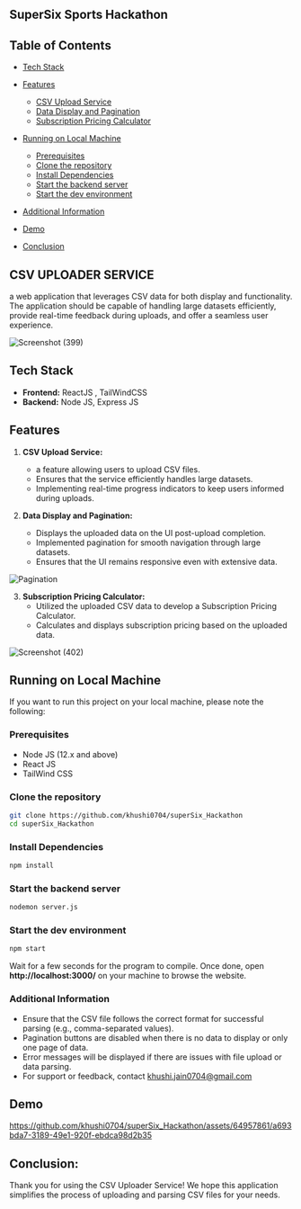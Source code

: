 ## SuperSix Sports Hackathon

## Table of Contents
- [Tech Stack](#tech-stack)
- [Features](#features)
  - [CSV Upload Service](#csv-upload-service)
  - [Data Display and Pagination](#data-display-and-pagination)
  - [Subscription Pricing Calculator](#subscription-pricing-calculator)
- [Running on Local Machine](#running-on-local-machine)
  - [Prerequisites](#prerequisites)
  - [Clone the repository](#clone-the-repository)
  - [Install Dependencies](#install-dependencies)
  - [Start the backend server](#start-the-backend-server)
  - [Start the dev environment](#start-the-dev-environment)

- [Additional Information](#additional-information)
- [Demo](#demo)
- [Conclusion](#conclusion)
  
## CSV UPLOADER SERVICE

a web application that leverages CSV data for both display and functionality. The application should be capable of handling large datasets efficiently, provide real-time feedback during uploads, and offer a seamless user experience.  

![Screenshot (399)](https://github.com/khushi0704/superSix_Hackathon/assets/64957861/19b419f4-7e43-4e9e-9ef1-8da0c18278aa)


## Tech Stack
 - **Frontend:** ReactJS , TailWindCSS
 - **Backend:** Node JS, Express JS

## Features
1. **CSV Upload Service:**
   - a feature allowing users to upload CSV files.
   - Ensures that the service efficiently handles large datasets.
   - Implementing real-time progress indicators to keep users informed during uploads.

2. **Data Display and Pagination:**
   - Displays the uploaded data on the UI post-upload completion.
   - Implemented pagination for smooth navigation through large datasets.
   - Ensures that the UI remains responsive even with extensive data.

![Pagination](https://github.com/khushi0704/superSix_Hackathon/assets/64957861/86849ea6-ff1d-4d07-9462-626439882ff8)

3. **Subscription Pricing Calculator:**
   - Utilized the uploaded CSV data to develop a Subscription Pricing Calculator.
   - Calculates and displays subscription pricing based on the uploaded data.
     
![Screenshot (402)](https://github.com/khushi0704/superSix_Hackathon/assets/64957861/dd2bcb54-712e-4f8e-acfc-ff805412bf43)


## Running on Local Machine

If you want to run this project on your local machine, please note the following:

### Prerequisites
 - Node JS (12.x and above)
 - React JS
 - TailWind CSS
  
### Clone the repository

```bash
git clone https://github.com/khushi0704/superSix_Hackathon
cd superSix_Hackathon
```

### Install Dependencies
```bash
npm install
```

### Start the backend server
```bash
nodemon server.js
```
### Start the dev environment
```bash
npm start
```

Wait for a few seconds for the program to compile. Once done, open **http://localhost:3000/** on your machine to browse the website.

### Additional Information
 - Ensure that the CSV file follows the correct format for successful parsing (e.g., comma-separated values).
 - Pagination buttons are disabled when there is no data to display or only one page of data.
 - Error messages will be displayed if there are issues with file upload or data parsing.
 - For support or feedback, contact khushi.jain0704@gmail.com

## Demo 

https://github.com/khushi0704/superSix_Hackathon/assets/64957861/a693bda7-3189-49e1-920f-ebdca98d2b35

## Conclusion:
Thank you for using the CSV Uploader Service! We hope this application simplifies the process of uploading and parsing CSV files for your needs. 
